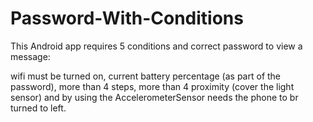 # Password-With-Conditions
This Android app requires 5 conditions and correct password to view a message:

wifi must be turned on, 
current battery percentage (as part of the password),
more than 4 steps,
more than 4 proximity (cover the light sensor)
and by using the AccelerometerSensor needs the phone to br turned to left.
